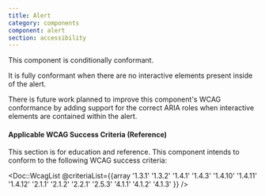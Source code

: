 ```yaml
---
title: Alert
category: components
component: alert
section: accessibility
---
```


This component is conditionally conformant.

It is fully conformant when there are no interactive elements present inside of the alert.

There is future work planned to improve this component's WCAG conformance by adding support for the correct ARIA roles when interactive elements are contained within the alert.

#### Applicable WCAG Success Criteria (Reference)

This section is for education and reference. This component intends to conform to the following WCAG success criteria:

<Doc::WcagList @criteriaList={{array '1.3.1' '1.3.2' '1.4.1' '1.4.3' '1.4.10' '1.4.11' '1.4.12' '2.1.1' '2.1.2' '2.2.1' '2.5.3' '4.1.1' '4.1.2' '4.1.3' }} />

<!-- <dummy-wcag-success-criteria-list data-list="1.3.1|1.3.2|1.4.1|1.4.3|1.4.10|1.4.11|1.4.12|2.1.1|2.1.2|2.2.1|2.5.3|4.1.1|4.1.2|4.1.3">Placeholder for the WCAG Success Criteria List component - Don't delete!</dummy-wcag-success-criteria-list> -->
